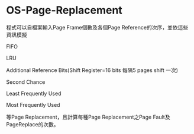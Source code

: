 # OS-Page-Replacement

程式可以自檔案輸入Page Frame個數及各個Page Reference的次序，並依這些資訊模擬

FIFO

LRU

Additional Reference Bits(Shift Register=16 bits 每隔5 pages shift 一次)

Second Chance

Least Frequently Used

Most Frequently Used

等Page Replacement，且計算每種Page Replacement之Page Fault及PageReplace的次數。
